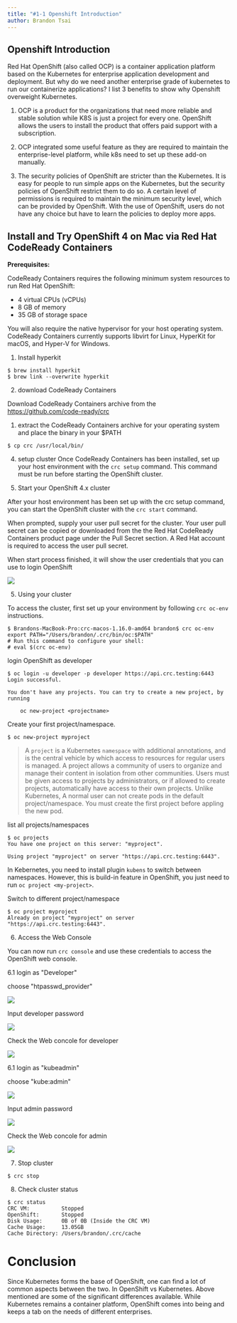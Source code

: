 ```yaml
---
title: "#1-1 Openshift Introduction"
author: Brandon Tsai
---
```


Openshift Introduction
---------------------

Red Hat OpenShift (also called OCP) is a container application platform based on the Kubernetes for enterprise application development and deployment. But why do we need another enterprise grade of kubernetes to run our containerize applications? I list 3 benefits to show why Openshift overweight Kubernetes.


1. OCP is a product for the organizations that need more reliable and stable solution while K8S is just a project for every one. OpenShift allows the users to install the product that offers paid support with a subscription.

2. OCP integrated some useful feature as they are required to maintain the enterprise-level platform, while k8s need to set up these add-on manually.

3. The security policies of OpenShift are stricter than the Kubernetes. It is easy for people to run simple apps on the Kubernetes, but the security policies of OpenShift restrict them to do so. A certain level of permissions is required to maintain the minimum security level, which can be provided by OpenShift. With the use of OpenShift, users do not have any choice but have to learn the policies to deploy more apps.



Install and Try OpenShift 4 on Mac via Red Hat CodeReady Containers
--------------------------------------------------------------------------


**Prerequisites:**

CodeReady Containers requires the following minimum system resources to run Red Hat OpenShift:

- 4 virtual CPUs (vCPUs)
- 8 GB of memory
- 35 GB of storage space

You will also require the native hypervisor for your host operating system.
CodeReady Containers currently supports libvirt for Linux, HyperKit for macOS, and Hyper-V for Windows.


1. Install hyperkit

```
$ brew install hyperkit
$ brew link --overwrite hyperkit
```

2. download CodeReady Containers

Download CodeReady Containers archive from the https://github.com/code-ready/crc

1. extract the CodeReady Containers archive for your operating system and place the binary in your $PATH

```
$ cp crc /usr/local/bin/
```

4. setup cluster
Once CodeReady Containers has been installed, set up your host environment with the `crc setup` command. This command must be run before starting the OpenShift cluster.


5. Start your OpenShift 4.x cluster

After your host environment has been set up with the crc setup command, you can start the OpenShift cluster with the `crc start` command.

When prompted, supply your user pull secret for the cluster. Your user pull secret can be copied or downloaded from the the Red Hat CodeReady Containers product page under the Pull Secret section. A Red Hat account is required to access the user pull secret.

When start process finished, it will show the user credentials that you can use to login OpenShift

![](https://lh3.googleusercontent.com/Cj8dsFgSD20czZbS0mQkgEWw5kYM4Uhx0th_Ox_NyUwlo_YMTl040P-4U4ZEkGPVxxbjEMj4VP9cPK8dNGgq2AC357PW-pgm2-Up2IUHjTkNu4GdiMJUhXszB7n2RKQZl124w3Lu8nAHR5D3QaxP0DIVyzbAenQFMwbHLWUENdwArjOq4elkSOvmtJfVuCmwHMvdO0-lxPtxdgIbt-kBNSp3cPKGcUu6h8rO6u22_zxQj5DvOQ6-ZfwS6N4uTSWxzO7Xq585zTrljyMuCcOAWrbjQBp3GvAF5z-PrXxhVbCdtfY_LsqeLXdC3ebqdof5cI3wXaEQpdyaeqw2Ln2AurL0mMQ3EakagWRO3kDKbD_pun1Pii5TBVKl6qPvmCA8z3Vjk3NHM3jB0j8nH86VaYpNxccKxw0BcSUQc84z_Yjgd8lH1YppqYYM4jKAaJlpSuJRaxDvk5Agr5_6bsW9A-5bcx0ZvabuHxIqgKRwVBwMuLjwHUhEqJTtKKXalasgTN3-Kz14TBAou7LRt3987J575mq1L6CqJV0YHkXalaz1bOIX7-vRFSNHGwzgGXC0xmwqrj8qrJXTk9Q1XK4In5n2YrXySEXojAXC0WLDkEphEEAe8wXKb6Pu2XfL4gpAML0V8Bhd7wUc9Bwk8P4rJNri4yfyfnYSo1YTzhgVPNF-5dBkvEkpcJ_bU1YjkQ=w2400-h238-no?authuser=0)


5. Using your cluster

To access the cluster, first set up your environment by following `crc oc-env` instructions.

```
$ Brandons-MacBook-Pro:crc-macos-1.16.0-amd64 brandon$ crc oc-env
export PATH="/Users/brandon/.crc/bin/oc:$PATH"
# Run this command to configure your shell:
# eval $(crc oc-env)
```

login OpenShift as developer

```
$ oc login -u developer -p developer https://api.crc.testing:6443
Login successful.

You don't have any projects. You can try to create a new project, by running

    oc new-project <projectname>
```


Create your first project/namespace.

```
$ oc new-project myproject
```

> A `project` is a Kubernetes `namespace` with additional annotations, and is the central vehicle by which access to resources for regular users is managed. A project allows a community of users to organize and manage their content in isolation from other communities. Users must be given access to projects by administrators, or if allowed to create projects, automatically have access to their own projects.
> Unlike Kubernetes, A normal user can not create pods in the default project/namespace. You must create the first project before appling the new pod.


list all projects/namespaces

```
$ oc projects
You have one project on this server: "myproject".

Using project "myproject" on server "https://api.crc.testing:6443".
```

In Kebernetes, you need to install plugin `kubens` to switch between namespaces. However, this is build-in feature in OpenShift, you just need to run `oc project <my-project>`.


Switch to different project/namespace

```
$ oc project myproject
Already on project "myproject" on server "https://api.crc.testing:6443".
```


6. Access the Web Console

You can now run `crc console` and use these credentials to access the OpenShift web console.

6.1 login as "Developer"

choose "htpasswd_provider"

![](https://lh3.googleusercontent.com/QT2Ubxy_cJVaisklaAcnqavWNQ7e7BWIw4uizE5QMjwQkIV_3Ny82U5gE27hDNDy3UKJixkbTgNgBcmxgtLHbhJ2g1rtYgN1RysmJamORA8T5ZRhGtNwF_JW0dfz3bzZjjblpKrMkYjdcmvXt90qu_nRDhd5ItqWiqr8jWWoTO02sOWf2Wrm7t-rKHT2WdWJE448-CJ7hax8GkmwMcTB8iKPDkfRxVWzycXRmEHTI1veBudfMTWpnULYtmO-1h3Ofk41xX7Ojuu0J63IKue3bIOUNaTqRliZK3zHqBnS6u28misoNfGYk49ozlLTXJx4yk-7MDwBHnBLSBrON8txVW4QstW8WGK4AF-O-mh7sNdVeiWDXxHJNPCQGXQ4LIbiU2RfMWaIZB0LNYx9DqQ8Djfpdcn7dQQbJmLe0aQuFfcPV_7HEMAJdj6IEQpTJGb6v_nMXgExnei6nd6lxZm7_TWeVWv-BGimABa9nwWCf-6aBe372YCxOpXlrNNsExerJnb5MRInT-o3dm3Iy3_pF6UY0x8PPiLMcNLwhMV-i00z2OkDPKzqv1ngR9I-zua6D8LyjsswOgnjqPWF4_0DuEn3zBLc8hjQzTTZen-p3eNLvX5dvZas2UfNYVkHsN_VeGJS1RgpzwigrPbDN17ERgRg7kJiXsux9Y9Chb5fKQHMTFsToH1KIewMyhEbhQ=w2208-h998-no?authuser=0)

Input developer password

![](https://lh3.googleusercontent.com/vQkCt_eXPfKrQi2qKCUou8jAodjfkCGyhPGQCDZpM1kweuwwbiGpYQewcF_fO_YT6SbH1ZAFBHqGvnc61zSSOj2k1LbcIp9Q6FKAV3JIfBsg5aGsSonJSrFoKirjYusSYMC0CTrezpZqXKXjM9VJcad0H_HyWosS-0neuxYH0UtHsJ-j8RGW3YGW_XGQO4OUJoXYaXM8hjOLShUsCnfhL6KSdMFiXpfqHQ2yUzbTg6xHOC4hK6Upj8mKpltK6dAETay8jkwamF3cWUgNg4d1qdeIMT6WHkRS-XxmNWLc2_CMvPB2mEvrCugNrcK0LWPSPiTEGea-GvlBR0CgJZdUN23KewBIcME-5xFxC6CT_VGgIb2dH4SKf09bYNQ9qkuNO69Nd3HBMXes2ep5cyIy_Pk-uhArGb_TQHnob2DmdoC-RQv6C45KXDaxcf7Q8dczlkJ3a-Vb90sGU0kqveXf0EEt-t5mnaTNj37a-v63qWl95obTmLlATmSVxpg6bS8CmjUca-Y-dRXaPWy4bhDIbBa3pMLjzCQhSHhrAJkEcCYu_DWcdWjoWA6hxM3nOyqu94ek25VoWP88w1_WSd7n5c_1Mq2eR9QH_L3Pi5IzBFvSyBBo2ZqPMtMa35-ZjvJiCRZtgtHA-EyIbkX26DcOd-CXjCJJtdbzI2pDgYQRufh3Z7S5ji_FYpSvmFGOew=w2146-h1104-no?authuser=0)


Check the Web concole for developer

![](https://lh3.googleusercontent.com/somhA2CDnW9xAk_U_f5EtGRBoeAWZu8mimH6pMzQfCFzpBRAJLYErWEhd0BfFfYNgQMGOauik1Hd7F6QJPuSjbGtET1nzUd9OCCBQfKJnYcN22wS1n4fS_qWN20tFcoDugNZFuG6JaNqNcPN_gGyGAwlxb7x6sjbyqGBlTf4Ra5XmypJEsILodt4aV4kLjGffH1GdmFQkkc2ewGzyASxcHbqxXdqyw6S7pmOo5_2lOw0fEdfLoMKerW5l1JTRvWeOZFto7JCWjug_mnCRS-jYyO9R8w0X_mPmuhqx7JqcpA5OWzomK2bUod0vTYFXnmVTngRCcWo3Rsf1voRmwd6wixRtZN70JnQ5h8fFd87utQXaqqc89W3eiZciORHp_wGvH2DXKsTj8h3e2MWceDTqQP6PClDzH5m2oGoFw3TwwHT3-_aoNirFnE0srJdo94FG9OJBxSfjx7APWl5_oHiJw5c96ZqBJiBZkmMcC_27iN8V4YAT9rYi2ev2uhpvYWVvcBC5KzkHEzPvtju2MvpqF8VvEwqu7UXQ8wE-2hmv6g9VAsdsPbstpl1NQd6joQLivElFurC_tvEFSAjY-LzV-mNDqFynuZjoV7Xq6b2-qGo1JqKSilOVhtsCXXolZfOPaWEbsYtbE0Mz0J0w1kF5edSwKdcc6zl0A8OnZYc2pPVLoOrbei9cLr28u1ROw=w2858-h1406-no?authuser=0)



6.1 login as "kubeadmin"

choose "kube:admin"

![](https://lh3.googleusercontent.com/lI-VTKyem3h253ZFPvqh7kdQCTjO3lxPwT4FSoj1FgsakVWpfvmI8taBv-zA1GB76hJLWWH3x9mRw__ZrZT9j0uLGlIH0Rs8rzfmZR3XHfk87SSFZspERhYYIwXceo3W2rqcFmvmuOdW45tl5cyzH7ta2A61ELpVv5sUraGcY2G46g5Bq_dfw1ZNgsDBcpSExjqS_SPx08xKojlSzM-uMHUr_-XxA9BNUtX24InW8ugCEbYJKdumYpMoBC6arzZ9rpvtu_CLK9yLVPO-hBd74C5WfsT9z2ljYPVbZ3XMYkfHNs4Kd6YAt4BfH15WzGRRDBHNdnma-pbw2Aycov49CE01hbC-6vyaLaadjt9gcVs_vQ6Kc9W44bODi3bLz2yO_YM1E-EPMFAywD-pJhCSo1R8W7CZdkKy5S0TBpDYVIWEmdvT0Diufyvb66bH3Orz-B2hhC8N6oGLIgb7gGAoJH9h-llUspGTi7V0yfOEONNDxoVoW_szzTbaJ3JPkDPAzJ4bF-k-rR7esUbCx-FnL8UDqXUKr2sM_bYv1O30o_fAwVwB55WCVRDV-Nb8jS_zg48awaOGPKvwpPw4NTbsUlSvGBC0ZdJGbJbj3uXyXmzkhJ_hNyqMBnNVgLIe1JB5x1Qc-b9XKQsYgRBcZAiDzOqBxPaaimeN2Idx5j4VdvpgD732OTNmXOYQKjYXMQ=w2208-h998-no?authuser=0)

Input admin password

![](https://lh3.googleusercontent.com/REMQYQhvgkfH_TmDNmlueaOz0TKFz1VTVpwC_eAKJYZuod92R5GJbHFBcekII1gLClzZ9lgA7SAZkQZ5U6wFBhyIHLpsAMIs0wzdP98tb0iGTCz_iPEgYo58mhsSLtzixLI57hq8prCE3kk5rznWztBzHVL2K-q_5qP7Z6BFQae2rqCDMEgrQ_awd-S81EmmmHXqVYX5-QeizHKP6_4fOqJJOT7Kkc9Ce3sh8SWxItwJE2TE7KZEybjlZ86c9ilvnPs07hLvCEg5REi9jSfx2Sf8mN6t35xYseNzqfi6h_ShF3IJbGC4M8uUvDHNTkLIDjQL00fYscW32u4WroKl5bM9q_gH-kffqIi0TknRvMtZ2Je13nNuc5VfgH7BzEiQJ8jt22N7EbJHy3Cim9cyjQMI2vwgonr64BMWPy0OPfE-ilHZ00Dna1iWiY_Tt4Q9ZCS1di7rOhARvU3DG0WspldJHSpuJU_vpTuJyKehAkhAqec9u4FqHAc32GejA5IgECvvVf0XfWUVKLZPrIyCTYGXZbwGYdjQDBT1ly3vZRIHDrtaR71lizQuuEz4e_mll2EJWPpDoSGHZ0aoGcB7z_zYlnal7e4uOe2E_D9HogWOXGR9-WfJnWZeFj-lHzbIClECdOeNFPDIwwpmEnhHwrIQat8JBIysiFJmzJDFatyEwO1xyQ-X_FBU_yYqmA=w711-h367-no?authuser=0)


Check the Web concole for admin

![](https://lh3.googleusercontent.com/RArp4lUsRydUzHyHFID3H-UuOd057k0CdWbHxPK8DvWpQXIgFiZ69FY5m13vRCxI0xcIS6MDQ_JfGDNxbb59Y--KWfkLUC_SDNqunAdNQE95jg89XIR6hplsmCRAG6YZyewugF34Ysb9l3cmntbHxjuXcX4GJO2Y9916DTN8-LXLJ81CpuFJZSOqRLYMLiB9F0RZZHYbdkX4j3KQX4BNKoqJFJ5E8_9ZC85ssV1gaWPapMRbKpVcG3HGoVIeBc2Rd6IMqG1pX6vE_2x_Tykw_4y1NCQoFW3ucD_89GrcxC_YMm7DqonAULLPFE-BFL4RKh-zAf3FGMEd_FQKRJvSkisBjHgGdUbA-m0lfwNiJpu3Ig3TL19PX1oIryEn9zuAkF_PWX7OKQXUrtbNHmR1WjveG8y9B4GpmPfcd_ktUnPIEOkY71lrIULjWqA7pi9lht4SARdiuGgNAvPvUunqkZLI7WaYWLCNnX3vGJFJRjWctV1U9usi-2xhejfIEz_PvMWs53K9Hb-KtmZ6dUFC_pSNP3TRB7M_okPMpSairyvII5gIGEm-pDdDsWH60Fsbzj12b42NfVg2TBVr9Hs3L0iaTwbNBsMWRG_3u3G-tnVRc2HefPRpDfJAwe98WDdQxZtDaf-XEXMu-lXOiM1mCVU6ekNR6sSJVE2MQ_LnjHTKgMOjg_FhQGCeEUOnnQ=w2872-h1558-no?authuser=0)


7. Stop cluster

```
$ crc stop
```

8. Check cluster status

```
$ crc status
CRC VM:          Stopped
OpenShift:       Stopped
Disk Usage:      0B of 0B (Inside the CRC VM)
Cache Usage:     13.05GB
Cache Directory: /Users/brandon/.crc/cache
```


Conclusion
==========

Since Kubernetes forms the base of OpenShift, one can find a lot of common aspects between the two. In OpenShift vs Kubernetes. Above mentioned are some of the significant differences available. While Kubernetes remains a container platform, OpenShift comes into being and keeps a tab on the needs of different enterprises.